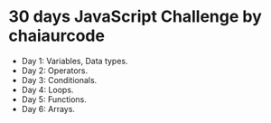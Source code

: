 # 30 days JavaScript Challenge by chaiaurcode

-   Day 1: Variables, Data types.
-   Day 2: Operators.
-   Day 3: Conditionals.
-   Day 4: Loops.
-   Day 5: Functions.
-   Day 6: Arrays.
